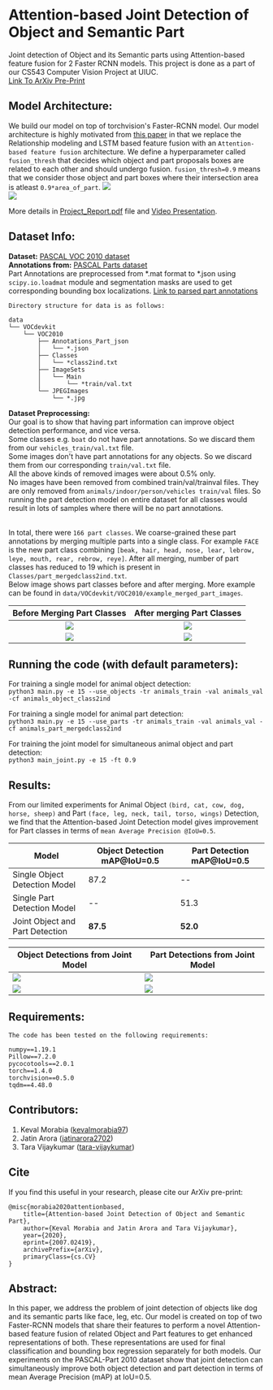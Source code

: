 # Attention-based Joint Detection of Object and Semantic Part
Joint detection of Object and its Semantic parts using Attention-based feature fusion for 2 Faster RCNN models. This project is done as a part of our CS543 Computer Vision Project at UIUC.<br>
[Link To ArXiv Pre-Print](https://arxiv.org/abs/2007.02419)

## Model Architecture:
We build our model on top of torchvision's Faster-RCNN model. Our model architecture is highly motivated from [this paper](https://link.springer.com/chapter/10.1007/978-3-030-20873-8_32) in that we replace the Relationship modeling and LSTM based feature fusion with an ```Attention-based feature fusion``` architecture.
We define a hyperparameter called ```fusion_thresh``` that decides which object and part proposals boxes are related to each other and should undergo fusion. ```fusion_thresh=0.9``` means that we consider those object and part boxes where their intersection area is atleast ```0.9*area_of_part```.
![](https://github.com/kevalmorabia97/Object-and-Semantic-Part-Detection-pyTorch/blob/master/extra/imgs/architecture.png)<br>
![](https://github.com/kevalmorabia97/Object-and-Semantic-Part-Detection-pyTorch/blob/master/extra/imgs/feature_fusion.png)

More details in [Project_Report.pdf](https://github.com/kevalmorabia97/Object-and-Semantic-Part-Detection-pyTorch/blob/master/Project_Report.pdf) file and [Video Presentation](https://drive.google.com/open?id=1cdqaQUN77hxnAd_xIfeRv47RRTU5W9wX).

## Dataset Info:
**Dataset:** [PASCAL VOC 2010 dataset](http://host.robots.ox.ac.uk/pascal/VOC/voc2010/index.html#devkit)<br>
**Annotations from:** [PASCAL Parts dataset](http://roozbehm.info/pascal-parts/pascal-parts.html)
<br>Part Annotations are preprocessed from  \*.mat format to \*.json using ```scipy.io.loadmat``` module and segmentation masks are used to get corresponding bounding box localizations. [Link to parsed part annotations](https://drive.google.com/drive/folders/1sF1NY0VygsvoGvRkp90e3x5zYgx7RRKc?usp=sharing)

```
Directory structure for data is as follows:

data
└── VOCdevkit
    └── VOC2010
        ├── Annotations_Part_json
        │   └── *.json
        ├── Classes
        │   └── *class2ind.txt
        ├── ImageSets
        │   └── Main
        │       └── *train/val.txt
        └── JPEGImages
            └── *.jpg
```

**Dataset Preprocessing:**
<br>Our goal is to show that having part information can improve object detection performance, and vice versa.
<br>Some classes e.g. ```boat``` do not have part annotations. So we discard them from our ```vehicles_train/val.txt``` file.
<br>Some images don't have part annotations for any objects. So we discard them from our corresponding ```train/val.txt``` file.
<br>All the above kinds of removed images were about 0.5% only.
<br>No images have been removed from combined train/val/trainval files. They are only removed from ```animals/indoor/person/vehicles train/val``` files. So running the part detection model on entire dataset for all classes would result in lots of samples where there will be no part annotations.

<br>In total, there were ```166 part classes```. We coarse-grained these part annotations by merging multiple parts into a single class. For example ```FACE``` is the new part class combining ```[beak, hair, head, nose, lear, lebrow, leye, mouth, rear, rebrow, reye]```. After all merging, number of part classes has reduced to 19 which is present in ```Classes/part_mergedclass2ind.txt```.
<br> Below image shows part classes before and after merging. More example can be found in ```data/VOCdevkit/VOC2010/example_merged_part_images```.

Before Merging Part Classes|After merging Part Classes
:-------------------------:|:-------------------------:
![](https://github.com/kevalmorabia97/Object-and-Semantic-Part-Detection-pyTorch/blob/master/data/VOCdevkit/VOC2010/example_merged_part_images/2008_000217_allparts.jpg)  |  ![](https://github.com/kevalmorabia97/Object-and-Semantic-Part-Detection-pyTorch/blob/master/data/VOCdevkit/VOC2010/example_merged_part_images/2008_000217_mergedparts.jpg)
![](https://github.com/kevalmorabia97/Object-and-Semantic-Part-Detection-pyTorch/blob/master/data/VOCdevkit/VOC2010/example_merged_part_images/2008_000112_allparts.jpg)  |  ![](https://github.com/kevalmorabia97/Object-and-Semantic-Part-Detection-pyTorch/blob/master/data/VOCdevkit/VOC2010/example_merged_part_images/2008_000112_mergedparts.jpg)

## Running the code (with default parameters):
For training a single model for animal object detection:<br>
```python3 main.py -e 15 --use_objects -tr animals_train -val animals_val -cf animals_object_class2ind```

For training a single model for animal part detection:<br>
```python3 main.py -e 15 --use_parts -tr animals_train -val animals_val -cf animals_part_mergedclass2ind```

For training the joint model for simultaneous animal object and part detection:<br>
```python3 main_joint.py -e 15 -ft 0.9```

## Results:
From our limited experiments for Animal Object ```(bird, cat, cow, dog, horse, sheep)``` and Part ```(face, leg, neck, tail, torso, wings)``` Detection, we find that the Attention-based Joint Detection model gives improvement for Part classes in terms of ```mean Average Precision @IoU=0.5```.

| Model | Object Detection mAP@IoU=0.5 | Part Detection mAP@IoU=0.5 |
| ------------- | ------------- | ------------- |
| Single Object Detection Model  | 87.2  | --  |
| Single Part Detection Model | --  | 51.3  |
| Joint Object and Part Detection | **87.5**  | **52.0**  |


| Object Detections from Joint Model | Part Detections from Joint Model |
| ------------- | ------------- |
| ![](https://github.com/kevalmorabia97/Object-and-Semantic-Part-Detection-pyTorch/blob/master/extra/imgs/2008_000080_obj.jpg)  | ![](https://github.com/kevalmorabia97/Object-and-Semantic-Part-Detection-pyTorch/blob/master/extra/imgs/2008_000080_part.jpg) |
| ![](https://github.com/kevalmorabia97/Object-and-Semantic-Part-Detection-pyTorch/blob/master/extra/imgs/2008_000765_obj.jpg)  | ![](https://github.com/kevalmorabia97/Object-and-Semantic-Part-Detection-pyTorch/blob/master/extra/imgs/2008_000765_part.jpg) |

## Requirements:
```
The code has been tested on the following requirements:

numpy==1.19.1
Pillow==7.2.0
pycocotools==2.0.1
torch==1.4.0
torchvision==0.5.0
tqdm==4.48.0
```

## Contributors:
1. Keval Morabia ([kevalmorabia97](https://github.com/kevalmorabia97/))
2. Jatin Arora ([jatinarora2702](https://github.com/jatinarora2702))
3. Tara Vijaykumar ([tara-vijaykumar](https://github.com/tara-vijaykumar))

## Cite
If you find this useful in your research, please cite our ArXiv pre-print:
```
@misc{morabia2020attentionbased,
    title={Attention-based Joint Detection of Object and Semantic Part},
    author={Keval Morabia and Jatin Arora and Tara Vijaykumar},
    year={2020},
    eprint={2007.02419},
    archivePrefix={arXiv},
    primaryClass={cs.CV}
}
```


## Abstract:
In this paper, we address the problem of joint detection of objects like dog and its semantic parts like face, leg, etc. Our model is created on top of two Faster-RCNN models that share their features to perform a novel Attention-based feature fusion of related Object and Part features to get enhanced representations of both. These representations are used for final classification and bounding box regression separately for both models. Our experiments on the PASCAL-Part 2010 dataset show that joint detection can simultaneously improve both object detection and part detection in terms of mean Average Precision (mAP) at IoU=0.5. 
